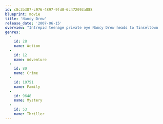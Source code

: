 ```yaml
---
id: c8c3b387-c976-4897-9fd0-6c472093a888
blueprint: movie
title: 'Nancy Drew'
release_date: '2007-06-15'
overview: "Intrepid teenage private eye Nancy Drew heads to Tinseltown with her father to investigate the unsolved murder of a movie star in this old-fashioned whodunit based on Carolyn Keene's popular series of books for young adults. But can the small-town girl cut through the Hollywood hype to solve the case?"
genres:
  -
    id: 28
    name: Action
  -
    id: 12
    name: Adventure
  -
    id: 80
    name: Crime
  -
    id: 10751
    name: Family
  -
    id: 9648
    name: Mystery
  -
    id: 53
    name: Thriller
---
```

